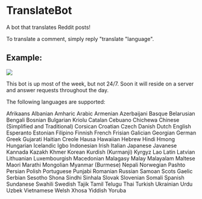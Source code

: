 # TranslateBot

A bot that translates Reddit posts! 

To translate a comment, simply reply "translate "language". 

## Example:

![](https://imgur.com/a/OV03p)

This bot is up most of the week, but not 24/7. Soon it will reside on a server and answer requests throughout the day. 

The following languages are supported: 

Afrikaans
Albanian
Amharic
Arabic
Armenian
Azerbaijani
Basque
Belarusian
Bengali
Bosnian
Bulgarian
Kriolu
Catalan
Cebuano
Chichewa
Chinese (Simplified and Traditional)
Corsican
Croatian
Czech
Danish
Dutch
English
Esperanto
Estonian
Filipino
Finnish
French
Frisian
Galician
Georgian
German
Greek
Gujarati
Haitian Creole
Hausa
Hawaiian
Hebrew
Hindi
Hmong
Hungarian
Icelandic
Igbo
Indonesian
Irish
Italian
Japanese
Javanese
Kannada
Kazakh
Khmer
Korean
Kurdish (Kurmanji)
Kyrgyz
Lao
Latin
Latvian
Lithuanian
Luxembourgish
Macedonian
Malagasy
Malay
Malayalam
Maltese
Maori
Marathi
Mongolian
Myanmar (Burmese)
Nepali
Norwegian
Pashto
Persian
Polish
Portuguese
Punjabi
Romanian
Russian
Samoan
Scots Gaelic
Serbian
Sesotho
Shona
Sindhi
Sinhala
Slovak
Slovenian
Somali
Spanish
Sundanese
Swahili
Swedish
Tajik
Tamil
Telugu
Thai
Turkish
Ukrainian
Urdu
Uzbek
Vietnamese
Welsh
Xhosa
Yiddish
Yoruba
